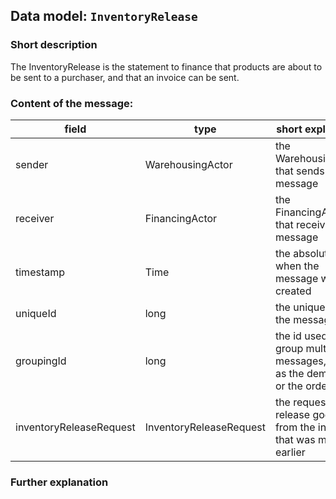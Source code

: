 ## Data model: `InventoryRelease`

### Short description

The InventoryRelease is the statement to finance that products are about to be sent to a purchaser, and that an invoice can be sent.


### Content of the message:


| field | type | short explanation |
| ----- | ---- | ----------------- |
| sender | WarehousingActor | the WarehousingActor that sends the message |
| receiver | FinancingActor | the FinancingActor that receives the message |
| timestamp | Time | the absolute time when the message was created |
| uniqueId | long | the unique id of the message |
| groupingId | long | the id used to group multiple messages, such as the demandId or the orderId |
| inventoryReleaseRequest | InventoryReleaseRequest | the request to release goods from the inventory that was made earlier |

### Further explanation

